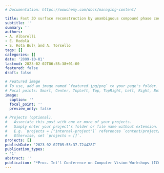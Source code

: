 ```yaml
---
# Documentation: https://wowchemy.com/docs/managing-content/

title: Fast 3D surface reconstruction by unambiguous compound phase coding
subtitle: ''
summary: ''
authors:
- A. Albarelli
- E. Rodolà
- S. Rota Bul\ ̀and A. Torsello
tags: []
categories: []
date: '2009-10-01'
lastmod: 2023-02-02T06:55:38+01:00
featured: false
draft: false

# Featured image
# To use, add an image named `featured.jpg/png` to your page's folder.
# Focal points: Smart, Center, TopLeft, Top, TopRight, Left, Right, BottomLeft, Bottom, BottomRight.
image:
  caption: ''
  focal_point: ''
  preview_only: false

# Projects (optional).
#   Associate this post with one or more of your projects.
#   Simply enter your project's folder or file name without extension.
#   E.g. `projects = ["internal-project"]` references `content/project/deep-learning/index.md`.
#   Otherwise, set `projects = []`.
projects: []
publishDate: '2023-02-02T05:55:37.724428Z'
publication_types:
- '1'
abstract: ''
publication: "*Proc. Int'l Conference on Computer Vision Workshops (ICCV - 3DIM)*"
---
```

